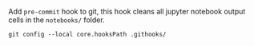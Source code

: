 Add `pre-commit` hook to git, this hook cleans all jupyter notebook output cells in the `notebooks/` folder.

```
git config --local core.hooksPath .githooks/
```